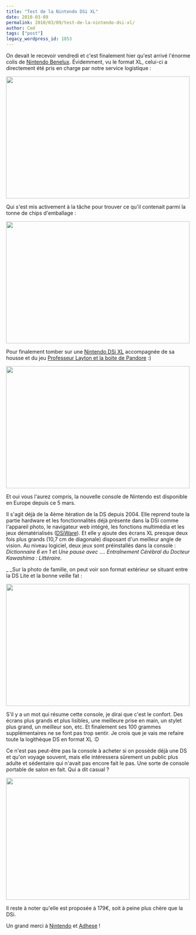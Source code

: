 ```yaml
---
title: "Test de la Nintendo DSi XL"
date: 2010-03-09
permalink: 2010/03/09/test-de-la-nintendo-dsi-xl/
author: Ced
tags: ["post"]
legacy_wordpress_id: 1853
---
```


On devait le recevoir vendredi et c'est finalement hier qu'est arrivé l'énorme colis de [Nintendo Benelux](http://www.nintendo.be/). Évidemment, vu le format XL, celui-ci  a directement été pris en charge par notre service logistique :

<img class="alignnone size-full wp-image-1854" title="ds1" src="https://64k.be/wp-content/uploads/2010/03/ds1.jpg" alt="" width="500" height="332" />

<!-- excerpt -->

Qui s'est mis activement à la tâche pour trouver ce qu'il contenait parmi la tonne de chips d'emballage :

<img class="alignnone size-full wp-image-1855" title="ds2" src="https://64k.be/wp-content/uploads/2010/03/ds2.jpg" alt="" width="500" height="332" />

Pour finalement tomber sur une [Nintendo DSi XL](http://www.nintendodsixl.be) accompagnée de sa housse et du jeu [Professeur Layton et la boite de Pandore](http://www.jeuxvideo.com/jeux/nintendo-ds/00019654-professeur-layton-et-la-boite-de-pandore.htm) :)

<img class="alignnone size-full wp-image-1856" title="ds3" src="https://64k.be/wp-content/uploads/2010/03/ds3.jpg" alt="" width="500" height="332" />

Et oui vous l'aurez compris, la nouvelle console de Nintendo est disponible en Europe depuis ce 5 mars.

Il s'agit déjà de la 4ème itération de la DS depuis 2004. Elle reprend toute la partie hardware et les fonctionnalités déjà présente dans la DSi comme l'appareil photo, le navigateur web intégré, les fonctions multimédia et les jeux dématérialisés ([DSiWare](http://fr.wikipedia.org/wiki/DSiWare)). Et elle y ajoute des écrans XL presque deux fois plus grands (10,7 cm de diagonale) disposant d'un meilleur angle de vision. Au niveau logiciel, deux jeux sont préinstallés dans la console : _Dictionnaire 6 en 1_ et _Une pause avec ….  Entraînement Cérébral du Docteur Kawashima : Littéraire._

_ _Sur la photo de famille, on peut voir son format extérieur se situant entre la DS Lite et la bonne veille fat :

<img class="alignnone size-full wp-image-1857" title="ds4" src="https://64k.be/wp-content/uploads/2010/03/ds4.jpg" alt="" width="500" height="332" />

S'il y a un mot qui résume cette console, je dirai que c'est le confort. Des écrans plus grands et plus lisibles, une meilleure prise en main, un stylet plus grand, un meilleur son, etc. Et finalement ses 100 grammes supplémentaires ne se font pas trop sentir. Je crois que je vais me refaire toute la logithèque DS en format XL :D

Ce n'est pas peut-être pas la console à acheter si on possède déjà une DS et qu'on voyage souvent, mais elle intéressera sûrement un public plus adulte et sédentaire qui n'avait pas encore fait le pas. Une sorte de console portable de salon en fait. Qui a dit casual ?

<img class="alignnone size-full wp-image-1858" title="ds5" src="https://64k.be/wp-content/uploads/2010/03/ds5.jpg" alt="" width="500" height="332" />

Il reste à noter qu'elle est proposée à 179€, soit à peine plus chère que la DSi.

Un grand merci à [Nintendo](http://www.nintendo.be/) et [Adhese](http://www.adhese.com/) !
